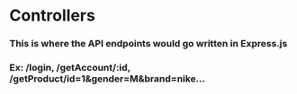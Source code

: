# Controllers

### This is where the API endpoints would go written in Express.js

### Ex: /login, /getAccount/:id, /getProduct/id=1&gender=M&brand=nike…